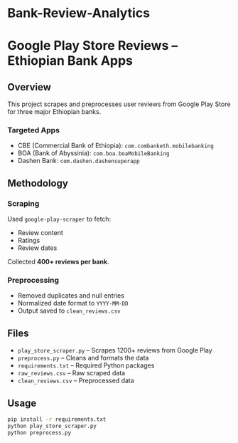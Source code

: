 # Bank-Review-Analytics

# Google Play Store Reviews – Ethiopian Bank Apps

## Overview
This project scrapes and preprocesses user reviews from Google Play Store for three major Ethiopian banks.

### Targeted Apps
- CBE (Commercial Bank of Ethiopia): `com.combanketh.mobilebanking`
- BOA (Bank of Abyssinia): `com.boa.boaMobileBanking`
- Dashen Bank: `com.dashen.dashensuperapp`

## Methodology

### Scraping
Used `google-play-scraper` to fetch:
- Review content
- Ratings
- Review dates

Collected **400+ reviews per bank**.

### Preprocessing
- Removed duplicates and null entries
- Normalized date format to `YYYY-MM-DD`
- Output saved to `clean_reviews.csv`

## Files
- `play_store_scraper.py` – Scrapes 1200+ reviews from Google Play
- `preprocess.py` – Cleans and formats the data
- `requirements.txt` – Required Python packages
- `raw_reviews.csv` – Raw scraped data
- `clean_reviews.csv` – Preprocessed data

## Usage
```bash
pip install -r requirements.txt
python play_store_scraper.py
python preprocess.py
